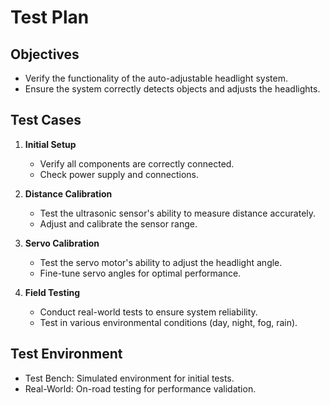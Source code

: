 # Test Plan

## Objectives

- Verify the functionality of the auto-adjustable headlight system.
- Ensure the system correctly detects objects and adjusts the headlights.

## Test Cases

1. **Initial Setup**
   - Verify all components are correctly connected.
   - Check power supply and connections.

2. **Distance Calibration**
   - Test the ultrasonic sensor's ability to measure distance accurately.
   - Adjust and calibrate the sensor range.

3. **Servo Calibration**
   - Test the servo motor's ability to adjust the headlight angle.
   - Fine-tune servo angles for optimal performance.

4. **Field Testing**
   - Conduct real-world tests to ensure system reliability.
   - Test in various environmental conditions (day, night, fog, rain).

## Test Environment

- Test Bench: Simulated environment for initial tests.
- Real-World: On-road testing for performance validation.
